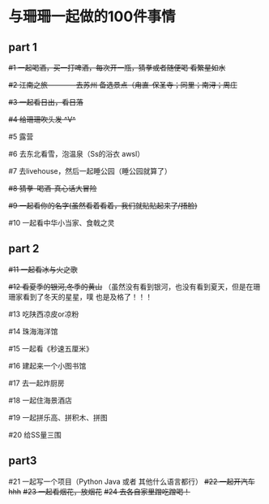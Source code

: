 # 与珊珊一起做的100件事情
## part 1
~~#1 一起喝酒，买一打啤酒，每次开一瓶，猜拳或者随便喝 看繁星如水~~

~~#2 江南之旅————去苏州 备选景点（甪直-保圣寺；同里；南浔；周庄~~

~~#3 一起看日出，看日落~~

~~#4 给珊珊吹头发 ^V^~~

#5 露营

#6 去东北看雪，泡温泉（Ss的浴衣 awsl）

#7 去livehouse，然后一起睡公园（睡公园就算了）

~~#8 猜拳-喝酒-真心话大冒险~~

~~#9 一起看你的名字(虽然看着看着，我们就贴贴起来了/捂脸)~~

#10 一起看中华小当家、食戟之灵
## part 2
~~#11 一起看冰与火之歌~~

~~#12 看夏季的银河,冬季的黄山~~ （虽然没有看到银河，也没有看到夏天，但是在珊珊家看到了冬天的星星，噗 也是及格了！！！

#13 吃陕西凉皮or凉粉

#14 珠海海洋馆

#15 一起看《秒速五厘米》

#16 建起来一个小图书馆

#17 去一起炸厨房

#18 一起住海景酒店

#19 一起拼乐高、拼积木、拼图

#20 给SS量三围
## part3
#21 一起写一个项目（Python Java 或者 其他什么语言都行）
~~#22 一起开汽车hhh~~
~~#23 一起看烟花，放烟花~~
~~#24 去各自家里蹭吃蹭喝！~~



